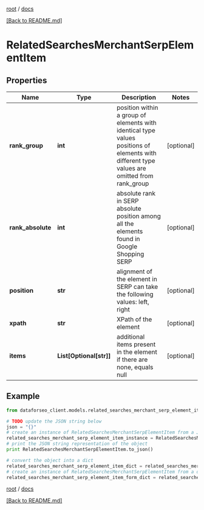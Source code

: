 [root](./../ "root") / [docs](./ "docs")

[[Back to README.md]](./../README.md "[Back to README.md]")

# RelatedSearchesMerchantSerpElementItem

## Properties

Name | Type | Description | Notes
------------ | ------------- | ------------- | -------------
**rank_group** | **int** | position within a group of elements with identical type values positions of elements with different type values are omitted from rank_group | [optional]
**rank_absolute** | **int** | absolute rank in SERP absolute position among all the elements found in Google Shopping SERP | [optional]
**position** | **str** | alignment of the element in SERP can take the following values: left, right | [optional]
**xpath** | **str** | XPath of the element | [optional]
**items** | **List[Optional[str]]** | additional items present in the element if there are none, equals null | [optional]

## Example

```python
from dataforseo_client.models.related_searches_merchant_serp_element_item import RelatedSearchesMerchantSerpElementItem

# TODO update the JSON string below
json = "{}"
# create an instance of RelatedSearchesMerchantSerpElementItem from a JSON string
related_searches_merchant_serp_element_item_instance = RelatedSearchesMerchantSerpElementItem.from_json(json)
# print the JSON string representation of the object
print RelatedSearchesMerchantSerpElementItem.to_json()

# convert the object into a dict
related_searches_merchant_serp_element_item_dict = related_searches_merchant_serp_element_item_instance.to_dict()
# create an instance of RelatedSearchesMerchantSerpElementItem from a dict
related_searches_merchant_serp_element_item_form_dict = related_searches_merchant_serp_element_item.from_dict(related_searches_merchant_serp_element_item_dict)
```

  

[root](./../ "root") / [docs](./ "docs")

[[Back to README.md]](./../README.md "[Back to README.md]")